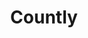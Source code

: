 ---
blog: https://blog.count.ly/
facebook: https://facebook.com/Countly
git: https://github.com/Countly
linkedin: https://linkedin.com/company/countly
logohandle: countly
sort: countly
title: Countly
twitter: https://x.com/gocountly
website: https://count.ly/
youtube: https://youtube.com/user/GoCountly/videos
---